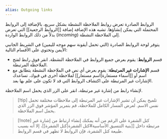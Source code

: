 ```yaml
---
alias: Outgoing links
---
```


الروابط الصادرة تعرض روابط الملاحظة النشطة بشكل سريع، بالإضافة إلى الروابط المحتملة التي يمكن إنشاؤها. تشبه هذه الإضافة إضافة [[الروابط الرجعية]] التي تعرض بدلاً من ذلك الروابط الواردة (_incoming_) إلى الملاحظة النشطة.

يتوفر لوحة الروابط الصادرة (التي تحمل أيقونة سهم موجه لليمين) في الشريط الجانبي الأيمن وتحتوي على الأقسام التالية:

- قسم **الروابط**: يقوم بعرض جميع الروابط في الملاحظة النشطة. انقر فوق رابط لفتح الملاحظة المرتبطة.
- قسم **الإشارات غير المرتبطة**: يقوم بعرض أي نص في الملاحظة النشطة يتطابق مع اسم أو [[أسماء مستعارة|اسم مستعار]] لملاحظة أخرى في قبوك. تساعدك الإشارات غير المرتبطة على اكتشاف الروابط التي قد لا تكون على علم بها بعد.

لإنشاء رابط من إشارة غير مرتبطة، انقر على الزر الذي يحمل اسم الملاحظة.

> [!tip] تلميح
> يمكن أن تشير الإشارات غير المرتبطة إلى ملاحظات مختلفة تحمل نفس الاسم. لعرض المسار الكامل للملاحظة، قم بتمرير المؤشر فوق الزر الذي يحمل اسم الملاحظة.

> [!note] كتل الشفرة
> على الرغم من أنه يمكنك إنشاء ارتباط من إشارة غير مرتبطة داخل [[بنية التنسيق الأساسية#كتل الشفرة|كتل الشفرة]]، إلا أنه بسبب طبيعة كتل الشفرة، فإن الروابط لا تظهر في قسم الروابط.

